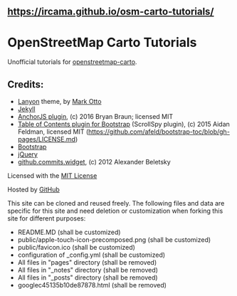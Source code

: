 ## https://ircama.github.io/osm-carto-tutorials/

# OpenStreetMap Carto Tutorials

Unofficial tutorials for [openstreetmap-carto](https://github.com/gravitystorm/openstreetmap-carto).

## Credits:

* [Lanyon](http://lanyon.getpoole.com) theme, by [Mark Otto](https://github.com/mdo)
* [Jekyll](http://jekyllrb.com/)
* [AnchorJS plugin](https://github.com/bryanbraun/anchorjs), (c) 2016 Bryan Braun; licensed MIT
* [Table of Contents plugin for Bootstrap](https://afeld.github.io/bootstrap-toc/) (ScrollSpy plugin), (c) 2015 Aidan Feldman, licensed MIT (https://github.com/afeld/bootstrap-toc/blob/gh-pages/LICENSE.md)
* [Bootstrap](getbootstrap.com)
* [jQuery](https://jquery.com/)
* [github.commits.widget](https://github.com/alexanderbeletsky/github-commits-widget), (c) 2012 Alexander Beletsky

Licensed with the [MIT License](http://opensource.org/licenses/MIT)

Hosted by [GitHub](https://github.com)

This site can be cloned and reused freely. The following files and data are specific for this site and need deletion or customization when forking this site for different purposes:

- README.MD (shall be customized)
- public/apple-touch-icon-precomposed.png (shall be customized)
- public/favicon.ico (shall be customized)
- configuration of _config.yml (shall be customized)
- All files in "pages" directory (shall be removed)
- All files in "_notes" directory (shall be removed)
- All files in "_posts" directory (shall be removed)
- googlec45135b10de87878.html (shall be removed)
